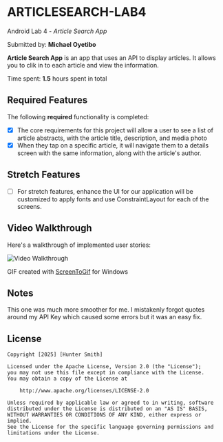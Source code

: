 # ARTICLESEARCH-LAB4
Android Lab 4 - *Article Search App*

Submitted by: **Michael Oyetibo**

**Article Search App** is an app that uses an API to display articles. It allows you to clik in to each article and view the information.

Time spent: **1.5** hours spent in total

## Required Features

The following **required** functionality is completed:
- [x] The core requirements for this project will allow a user to see a list of article abstracts, with the article title, description, and media photo
- [x] When they tap on a specific article, it will navigate them to a details screen with the same information, along with the article's author.

## Stretch Features

- [ ] For stretch features, enhance the UI for our application will be customized to apply fonts and use ConstraintLayout for each of the screens.

## Video Walkthrough

Here's a walkthrough of implemented user stories:

<img src='./ArticleSearch.gif' title='Video Walkthrough' width='' alt='Video Walkthrough' />

<!-- Replace this with whatever GIF tool you used! -->
GIF created with [ScreenToGif](https://www.screentogif.com/) for Windows


## Notes

This one was much more smoother for me. I mistakenly forgot quotes around my API Key which caused some errors but it was an easy fix.

## License

    Copyright [2025] [Hunter Smith]

    Licensed under the Apache License, Version 2.0 (the "License");
    you may not use this file except in compliance with the License.
    You may obtain a copy of the License at

        http://www.apache.org/licenses/LICENSE-2.0

    Unless required by applicable law or agreed to in writing, software
    distributed under the License is distributed on an "AS IS" BASIS,
    WITHOUT WARRANTIES OR CONDITIONS OF ANY KIND, either express or implied.
    See the License for the specific language governing permissions and
    limitations under the License.

